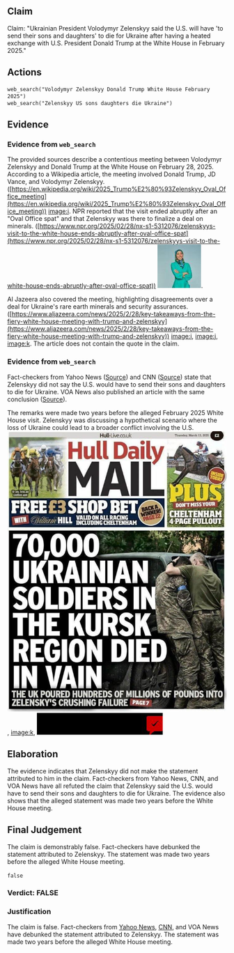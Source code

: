 ## Claim
Claim: "Ukrainian President Volodymyr Zelenskyy said the U.S. will have 'to send their sons and daughters' to die for Ukraine after having a heated exchange with U.S. President Donald Trump at the White House in February 2025."

## Actions
```
web_search("Volodymyr Zelenskyy Donald Trump White House February 2025")
web_search("Zelenskyy US sons daughters die Ukraine")
```

## Evidence
### Evidence from `web_search`
The provided sources describe a contentious meeting between Volodymyr Zelenskyy and Donald Trump at the White House on February 28, 2025. According to a Wikipedia article, the meeting involved Donald Trump, JD Vance, and Volodymyr Zelenskyy. ([https://en.wikipedia.org/wiki/2025_Trump%E2%80%93Zelenskyy_Oval_Office_meeting](https://en.wikipedia.org/wiki/2025_Trump%E2%80%93Zelenskyy_Oval_Office_meeting)) <image:i>. NPR reported that the visit ended abruptly after an "Oval Office spat" and that Zelenskyy was there to finalize a deal on minerals. ([https://www.npr.org/2025/02/28/nx-s1-5312076/zelenskyys-visit-to-the-white-house-ends-abruptly-after-oval-office-spat](https://www.npr.org/2025/02/28/nx-s1-5312076/zelenskyys-visit-to-the-white-house-ends-abruptly-after-oval-office-spat)) ![image 517](media/2025-08-06_17-46-1754502406-548910.jpg).

Al Jazeera also covered the meeting, highlighting disagreements over a deal for Ukraine's rare earth minerals and security assurances. ([https://www.aljazeera.com/news/2025/2/28/key-takeaways-from-the-fiery-white-house-meeting-with-trump-and-zelenskyy](https://www.aljazeera.com/news/2025/2/28/key-takeaways-from-the-fiery-white-house-meeting-with-trump-and-zelenskyy)) <image:i>, <image:j>, <image:k>. The article does not contain the quote in the claim.


### Evidence from `web_search`
Fact-checkers from Yahoo News ([Source](https://www.yahoo.com/news/fact-check-zelenskyy-saying-us-120000537.html)) and CNN ([Source](https://www.cnn.com/2023/03/02/politics/fact-check-zelensky-americans-fighting-ukraine-video)) state that Zelenskyy did not say the U.S. would have to send their sons and daughters to die for Ukraine. VOA News also published an article with the same conclusion ([Source](https://www.voanews.com/a/no-zelenskyy-did-not-say-american-sons-and-daughters-will-have-to-die-in-ukraine/6993247.html)).

The remarks were made two years before the alleged February 2025 White House visit. Zelenskyy was discussing a hypothetical scenario where the loss of Ukraine could lead to a broader conflict involving the U.S. ![image 1](media/0.jpg), <image:k>, ![image 522](media/2025-08-06_17-47-1754502436-263202.jpg)


## Elaboration
The evidence indicates that Zelenskyy did not make the statement attributed to him in the claim. Fact-checkers from Yahoo News, CNN, and VOA News have all refuted the claim that Zelenskyy said the U.S. would have to send their sons and daughters to die for Ukraine. The evidence also shows that the alleged statement was made two years before the White House meeting.


## Final Judgement
The claim is demonstrably false. Fact-checkers have debunked the statement attributed to Zelenskyy. The statement was made two years before the alleged White House meeting.

`false`

### Verdict: FALSE

### Justification
The claim is false. Fact-checkers from [Yahoo News](https://www.yahoo.com/news/fact-check-zelenskyy-saying-us-120000537.html), [CNN](https://www.cnn.com/2023/03/02/politics/fact-check-zelensky-americans-fighting-ukraine-video), and VOA News have debunked the statement attributed to Zelenskyy. The statement was made two years before the alleged White House meeting.
